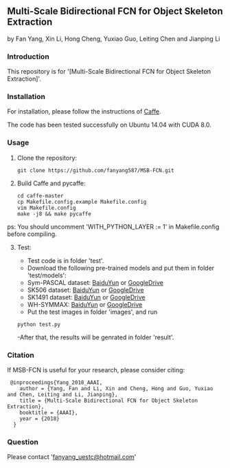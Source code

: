 ## Multi-Scale Bidirectional FCN for Object Skeleton Extraction

by Fan Yang, Xin Li, Hong Cheng, Yuxiao Guo, Leiting Chen and Jianping Li

### Introduction

This repository is for '[Multi-Scale Bidirectional FCN for Object Skeleton Extraction]'.
### Installation

For installation, please follow the instructions of [Caffe](https://github.com/BVLC/caffe).

The code has been tested successfully on Ubuntu 14.04 with CUDA 8.0.

### Usage

1. Clone the repository:

   ```shell
   git clone https://github.com/fanyang587/MSB-FCN.git
   ```

2. Build Caffe and pycaffe:

   ```shell
   cd caffe-master
   cp Makefile.config.example Makefile.config
   vim Makefile.config
   make -j8 && make pycaffe
   ```
ps: You should uncomment 'WITH_PYTHON_LAYER := 1' in Makefile.config before compiling.


3. Test:

   - Test code is in folder 'test'.
    - Download the following pre-trained models and put them in folder 'test/models':
     - Sym-PASCAL dataset: [BaiduYun]() or [GoogleDrive](https://drive.google.com/open?id=1aoehs3ywQ589yWJUrJMnsfRV4uxamJKb)
     - SK506 dataset: [BaiduYun]() or [GoogleDrive](https://drive.google.com/open?id=1spe2oI5feLWvDuiCnf_4mMkw1ibGcEhk)
     - SK1491 dataset: [BaiduYun]() or [GoogleDrive](https://drive.google.com/open?id=1dfrju90JAAcMAq8KJBLD5OwPBjDWOZ_p)
     - WH-SYMMAX: [BaiduYun]() or [GoogleDrive](https://drive.google.com/open?id=13WbB5oMoYqJe4oHQmVEUz2bzitp0ZGuw)
   - Put the test images in folder 'images', and run
   
   ```shell
   python test.py
   ```
   -After that, the results will be genrated in folder 'result'.
### Citation
If MSB-FCN is useful for your research, please consider citing:

     @inproceedings{Yang_2018_AAAI,
        author = {Yang, Fan and Li, Xin and Cheng, Hong and Guo, Yuxiao and Chen, Leiting and Li, Jianping},
        title = {Multi-Scale Bidirectional FCN for Object Skeleton Extraction},
        booktitle = {AAAI},
        year = {2018}
      }

### Question
Please contact 'fanyang_uestc@hotmail.com'
